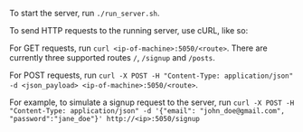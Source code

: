 To start the server, run `./run_server.sh`.

To send HTTP requests to the running server, use cURL, like so:

For GET requests, run `curl <ip-of-machine>:5050/<route>`. There are currently three supported routes `/`, `/signup` and `/posts`.

For POST requests, run `curl -X POST -H "Content-Type: application/json" -d <json_payload> <ip-of-machine>:5050/<route>`.

For example, to simulate a signup request to the server, run `curl -X POST -H "Content-Type: application/json" -d '{"email": "john_doe@gmail.com", "password":"jane_doe"}' http://<ip>:5050/signup`
